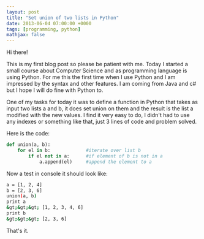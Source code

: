 ```yaml
---
layout: post
title: "Set union of two lists in Python"
date: 2013-06-04 07:00:00 +0000
tags: [programming, python]
mathjax: false
---
```


Hi there!

This is my first blog post so please be patient with me. Today I started a small course about Computer Science and as programming language is using Python. For me this the first time when I use Python and I am impressed by the syntax and other features. I am coming from Java and c# but I hope I will do fine with Python to.

One of my tasks for today it was to define a function in Python that takes as input two lists a and b, it does set union on them and the result is the list a modified with the new values. I find it very easy to do, I didn't had to use any indexes or something like that, just 3 lines of code and problem solved.

Here is the code:

```python
def union(a, b):
    for el in b:             #iterate over list b
        if el not in a:      #if element of b is not in a
            a.append(el)     #append the element to a
```

Now a test in console it should look like:

```bash
a = [1, 2, 4]
b = [2, 3, 6]
union(a, b)
print a
&gt;&gt;&gt; [1, 2, 3, 4, 6]
print b
&gt;&gt;&gt; [2, 3, 6]
```

That's it.
